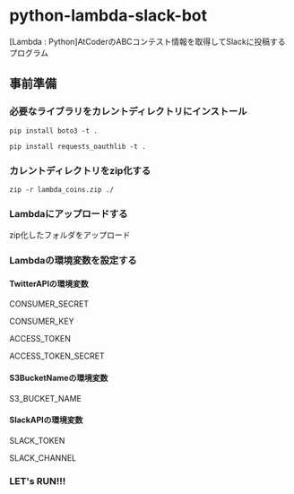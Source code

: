 # python-lambda-slack-bot
[Lambda : Python]AtCoderのABCコンテスト情報を取得してSlackに投稿するプログラム

## 事前準備
### 必要なライブラリをカレントディレクトリにインストール
`pip install boto3 -t .`

`pip install requests_oauthlib -t .`

### カレントディレクトリをzip化する
`zip -r lambda_coins.zip ./`

### Lambdaにアップロードする
zip化したフォルダをアップロード

### Lambdaの環境変数を設定する
#### TwitterAPIの環境変数
CONSUMER_SECRET

CONSUMER_KEY

ACCESS_TOKEN

ACCESS_TOKEN_SECRET
#### S3BucketNameの環境変数
S3_BUCKET_NAME

#### SlackAPIの環境変数
SLACK_TOKEN

SLACK_CHANNEL

### LET's RUN!!!